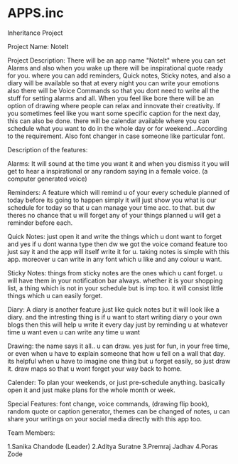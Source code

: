 # APPS.inc
Inheritance Project

Project Name: NoteIt

Project Description:
There will be an app name "NoteIt" where you can set Alarms and also when you wake up there will be inspirational quote ready for you. where you can add reminders, Quick notes, Sticky notes, and also a diary will be available so that at every night you can write your emotions also there will be Voice Commands so that you dont need to write all the stuff for setting alarms and all. When you feel like bore there will be an option of drawing where people can relax and innovate their creativity. If you sometimes feel like you want some specific caption for the next day, this can also be done. there will be calendar available where you can schedule what you want to do in the whole day or for weekend...According to the requirement. Also font changer in case someone like particular font.

Description of the features:

Alarms:
It will sound at the time you want it and when you dismiss it you will get to hear a inspirational or any random saying in a female voice. (a computer generated voice) 

Reminders:
A feature which will remind u of your every schedule planned of today before its going to happen simply it will just show you what is our schedule for today so that u can manage your time acc. to that. but dw theres no chance that u will forget any of your things planned u will get a reminder before each.

Quick Notes:
just open it and write the things which u dont want to forget and yes if u dont wanna type then dw we got the voice comand feature too just say it and the app will itself write it for u. taking notes is simple with this app. moreover u can write in any font which u like and any colour u want.

Sticky Notes:
things from sticky notes are the ones which u cant forget. u will have them in your notification bar always. whether it is your shopping list, a thing which is not in your schedule but is imp too. it will consist little things which u can easily forget.

Diary:
A diary is another feature just like quick notes but it will look like a diary. and the intresting thing is if u want to start writing diary o your own blogs then this will help u write it every day just by reminding u at whatever time u want even u can write any time u want

Drawing:
the name says it all.. u can draw. yes just for fun, in your free time, or even when u have to explain someone that how u fell on a wall that day. its helpful when u have to imagine one thing but u forget easily, so just draw it. draw maps so that u wont forget your way back to home.

Calender:
To plan your weekends, or just pre-schedule anything. basically open it and just make plans for the whole month or week.

Special Features:
font change, voice commands, (drawing flip book), random quote or caption generator, themes can be changed of notes, u can share your writings on your social media directly with this app too.

Team Members:

1.Sanika Chandode (Leader)
2.Aditya Suratne
3.Premraj Jadhav
4.Poras Zode
